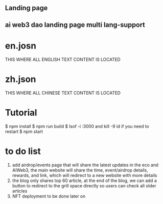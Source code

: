 

## Landing page

## ai  web3  dao landing  page  multi  lang-support

# en.josn 
THIS  WHERE  ALL  ENGLISH TEXT CONTENT  IS  LOCATED

# zh.json
THIS  WHERE  ALL  CHINESE TEXT CONTENT  IS  LOCATED


# Tutorial
$ npm install
$ npm run build
$ lsof -i :3000 and kill -9 id if you need to restart 
$ npm start 


# to do list 
1. add airdrop/events page that will share the latest updates in the eco and AIWeb3, the main website will share the time, event/airdrop details, rewards, and link, which will redirect to a new website with more details 
2. the blog only shares top 60 article, at the end of the blog, we can add a button to redirect to the grill space directly so users can check all older articles 
3. NFT deployment to be done later on 

